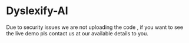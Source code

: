 # Dyslexify-AI


Due to security issues we are not uploading the code , if you want to see the live demo pls contact us at our available details to you.
